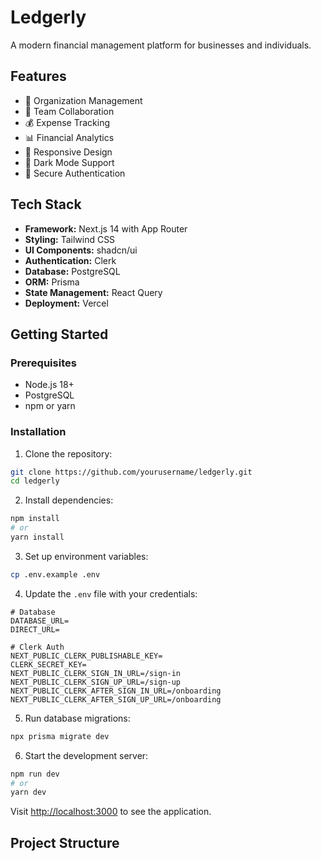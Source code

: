 # Ledgerly

A modern financial management platform for businesses and individuals.

## Features

- 🏢 Organization Management
- 👥 Team Collaboration
- 💰 Expense Tracking
- 📊 Financial Analytics
- 📱 Responsive Design
- 🌙 Dark Mode Support
- 🔐 Secure Authentication

## Tech Stack

- **Framework:** Next.js 14 with App Router
- **Styling:** Tailwind CSS
- **UI Components:** shadcn/ui
- **Authentication:** Clerk
- **Database:** PostgreSQL
- **ORM:** Prisma
- **State Management:** React Query
- **Deployment:** Vercel

## Getting Started

### Prerequisites

- Node.js 18+ 
- PostgreSQL
- npm or yarn

### Installation

1. Clone the repository:
```bash
git clone https://github.com/yourusername/ledgerly.git
cd ledgerly
```

2. Install dependencies:
```bash
npm install
# or
yarn install
```

3. Set up environment variables:
```bash
cp .env.example .env
```

4. Update the `.env` file with your credentials:
```env
# Database
DATABASE_URL=
DIRECT_URL=

# Clerk Auth
NEXT_PUBLIC_CLERK_PUBLISHABLE_KEY=
CLERK_SECRET_KEY=
NEXT_PUBLIC_CLERK_SIGN_IN_URL=/sign-in
NEXT_PUBLIC_CLERK_SIGN_UP_URL=/sign-up
NEXT_PUBLIC_CLERK_AFTER_SIGN_IN_URL=/onboarding
NEXT_PUBLIC_CLERK_AFTER_SIGN_UP_URL=/onboarding
```

5. Run database migrations:
```bash
npx prisma migrate dev
```

6. Start the development server:
```bash
npm run dev
# or
yarn dev
```

Visit [http://localhost:3000](http://localhost:3000) to see the application.

## Project Structure
